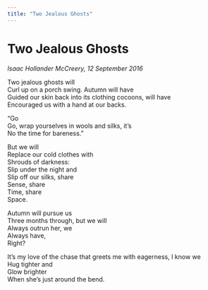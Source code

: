 ```yaml
---
title: "Two Jealous Ghosts"
---
```


Two Jealous Ghosts
===

*Isaac Hollander McCreery, 12 September 2016*

Two jealous ghosts will  
Curl up on a porch swing.  Autumn will have  
Guided our skin back into its clothing cocoons, will have  
Encouraged us with a hand at our backs.

“Go  
Go, wrap yourselves in wools and silks, it’s  
No the time for bareness.”

But we will  
Replace our cold clothes with  
Shrouds of darkness:  
Slip under the night and  
Slip off our silks, share  
Sense, share  
Time, share  
Space.

Autumn will pursue us  
Three months through, but we will  
Always outrun her, we  
Always have,  
Right?

It’s my love of the chase that greets me with eagerness, I know we  
Hug tighter and  
Glow brighter  
When she’s just around the bend.
